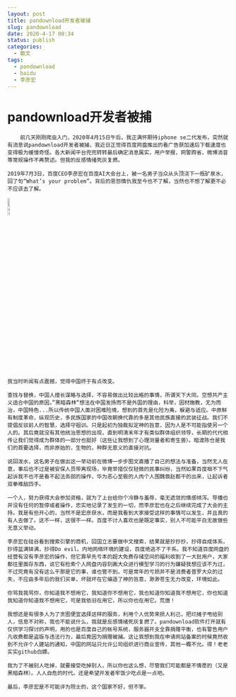 ```yaml
---
layout: post
title: pandownload开发者被捕
slug: pandownload
date: 2020-4-17 00:34
status: publish
categories: 
  - 散文
tags: 
  - pandownload
  - baidu
  - 李彦宏
---
```

# pandownload开发者被捕

		前几天刚刚爬虫入门，2020年4月15日午后，我正满怀期待iphone se二代发布，突然就有消息说pandownload开发者被捕，我近日正觉得百度网盘推出的看广告获加速后下载速度也变得极为缓慢奇怪。各大新闻平台兜兜转转最后确定消息属实，用户举报，网警跨省，微博消音等常规操作不再赘述。但我的反感情绪死灰复燃。

    2019年7月3日，百度CEO李彦宏在百度AI大会台上，被一名男子当众从头顶浇下一瓶矿泉水，回了句“What’s your problem”。背后的恩怨情仇我至今也不了解，当然也不想了解更不必不应该去了解。

<img src="https://www.jianguoyun.com/c/tblv2/MSoFS3gIJj4DOnR8y0sgsnWIg6SC-F0k7DbO8UJnmRpOE-9WPRBEolXucZBqz_GZ0PPSvN9T/-IhFEMCsC72hBCPb2yVGbA/l" alt="宏彦获水" width="10%" >

    我当时听闻有点震撼，觉得中国终于有点改变。

    查找与替换，中国人擅长谋略与选择，不容易做出比较出格的事情，所谓天下大同，空想共产主义适合中国的原因，”黑暗森林“想法在中国发扬而不是外国的理由，科举，因材施教，无为而治，中国特色...所以传统中国人面对困难险境，想到的首先是化险为夷，躲避与适应。中原鲜有制度革命，纵观历史，多民族国家的中国改朝换代靠的多是其他民族直接的武装征战。我们不提倡反驳前人的智慧，选择守祖训。只是起初为独裁拟定神的旨意，因为人是不可能指使另一个人的。其后竟就没有其他统治思想的出现，直到明清末年才有类似群体组织领导，长期的代代相传让我们觉得成为群体的一部分也挺好（这些让我想到了心理测量者和寄生兽）。暗渡陈仓是我们的首要选择，而非原始的，生物的，种群无意义的直接对抗。

    说回泼水，这名男子在做出这一举动前在微博一步步图文直播了自己的想法与准备，当然无人在意，事后也不过是被安保人员带离现场，毕竟举措仅仅轻微的民事纠纷，当然如果百度咽不下气起诉我不也不是看不起法务部的操作，华为恶心至极的人肉个人围魏救赵都干的出来，让起诉者双拳难敌四手。

    一个人，努力获得大会参加资格，就为了上台给你个冷静与羞辱，毫无遮敛的情感倾泻。导播也并没有任何的暂停或者操作，忠实地记录了发生的一切，而李彦宏也在之后继续完成了大会的主持。我是有些开心的，当然不是宏彦获水，而是我看到大家接受这样的事情可以发生，并且真的有人去做了。这不一样，这很不一样。百度不讨人喜欢也是既定事实，别人不可能平白无故做些无意义举动。

    李彦宏在硅谷看到搜索引擎的商机，回国立志要做中文搜索，结果就是抄抄抄，抄得自成体系，抄得盆满钵满，抄得Do evil。内地网络环境的建设，百度绝逃不了干系。我不知道百度网盘的经营有没有李彦宏的操作，但它靠早先亏本的超大免费存储空间的福利收割了一大批用户，大家都往里面存东西，说它有检索个人网盘内容刻画大众进行模型学习的行为嫌疑我想应该不为过，不过究竟有没有这么干那是它的事，谁也管不到。可是常年的亏损并不是消费者普罗大众的过失，不应由多年后的我们买单，坏就坏在它编造了神的旨意，渺渺苍生无力改变，环境如此。

    你骂我我骂你，你知道我不想用它，我知道你不想用它，我也知道你知道我不想用它，你也知道我知道你知道我不想用它，可是我依旧在用它，所以你也在用它。荒唐！

    我想还是有很多人为了贪图便宜选择这样的服务，利用个人优势来损人利己，把烂摊子甩给别人，信息不对称，我也不能说什么，我就是反感情绪死灰复燃了。pandownload软件打开就有仅供学习探讨的声明，用的也是百度自己的帐号系统，服务器开支全靠捐赠平衡，也有警告用户凡收费都是盗版与违法行为，最后竟因为捐赠被捕。这让我想到我在申请网站备案的时候竟然收到不允许个人建站的通知，中国的网站只允许公司组织进行商业宣传，其他一概不允。得！老老实实github白嫖。

    我为了不被别人吃掉，就要接受吃掉别人，所以你也这么想，尽管我们可能都是不情愿的（又是黑暗森林）。人人自危的时代。还是希望开发者牢饭少吃点是一点吧。

    最后，李彦宏是不可能评为院士的，这个国家不好，但不笨。

